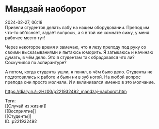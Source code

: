 Мандзай наоборот
=================

   
 2024-02-27, 06:18   
  Привели студентов делать лабу на нашем оборудовании. Препод им что-то об'ясняет, задаёт вопросы, а я в той же комнате сижу, у меня рабочее место тут!   
   
 Через некоторое время я замечаю, что я лезу преподу под руку со своими высказываниями и пытаюсь юморить. Я затыкаюсь и начинаю думать, в чём дело. Это я студентам так обрадовался что ли? Соскучился по аспирантуре?   
   
 А потом, когда студенты ушли, я понял, в чём было дело. Студенты не подготовились к работе и были ни в зуб ногой. На любой вопрос препода они просто молчали. И я вклинивался именно в это молчание.   
    
 <https://diary.ru/~zHz00/p221932492_mandzaj-naoborot.htm>   
   
 Теги:   
 [[Случай из жизни]]   
 [[Восприятие]]   
 [[Студенты]]   
 ID: p221932492